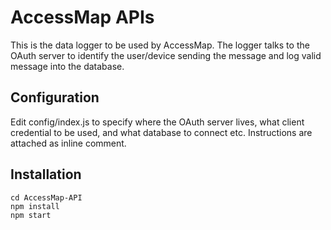 AccessMap APIs
==================
This is the data logger to be used by AccessMap. The logger talks to the
OAuth server to identify the user/device sending the message and log valid
message into the database.

## Configuration
Edit config/index.js to specify where the OAuth server lives, what client
credential to be used, and what database to connect etc. Instructions
are attached as inline comment.

## Installation
```
cd AccessMap-API
npm install
npm start
```
